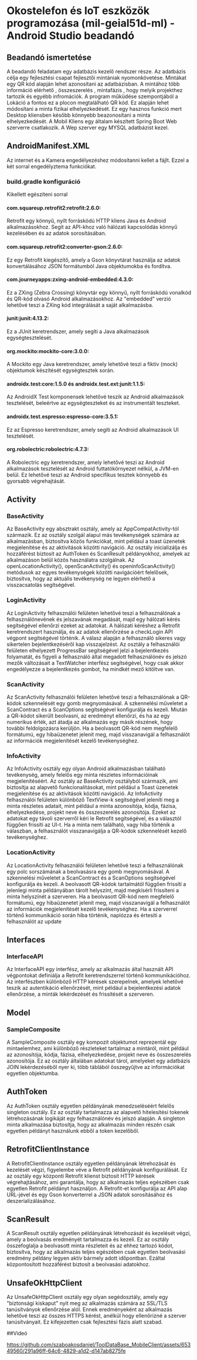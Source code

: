 #   Okostelefon és IoT eszközök programozása (mil-geial51d-ml) - Android Studio beadandó

## Beadandó ismertetése
A beadandó feladatam egy adatbázis kezelő rendszer része. Az adatbázis célja egy fejlesztési csapat fejlesztői mintániak nyomonkövetése. Mintákat egy QR kód alapján lehet azonosítani az adatbázisban.
A mintához több információ elérhető , összeszerelés , mintafázis , hogy melyik projekthez tartozik és egyébb infromációk.
A program műküdése szempontjából a Lokáció a fontos ez a plocon megtalálható QR kód. Ez alapján lehet módosítani a minta fizikai elhelyezkedését. Ez egy hasznos funkció mert Desktop kliensben később könnyebb beazonosítani a minta elhelyezkedését.
A Mobil Kliens egy általam készített Spring Boot Web szerverre csatlakozik. A Wep szerver egy MYSQL adatbázist kezel.

## AndroidManifest.XML
Az internet és a Kamera engedélyezéshez módosítanni kellet a fájlt. Ezzel a két sorral engedélyztema funkciókat.
<uses-permission android:name="android.permission.CAMERA" />
<uses-permission android:name="android.permission.INTERNET" />


### build.gradle konfiguráció
Kikellett egészíteni sorral
#### com.squareup.retrofit2:retrofit:2.6.0: 
Retrofit egy könnyű, nyílt forráskódú HTTP kliens Java és Android alkalmazásokhoz. Segít az API-khoz való hálózati kapcsolódás könnyű kezelésében és az adatok sorosításában.
#### com.squareup.retrofit2:converter-gson:2.6.0:
Ez egy Retrofit kiegészítő, amely a Gson könyvtárat használja az adatok konvertálásához JSON formátumból Java objektumokba és fordítva.
#### com.journeyapps:zxing-android-embedded:4.3.0:
Ez a ZXing (Zebra Crossing) könyvtár egy könnyű, nyílt forráskódú vonalkód és QR-kód olvasó Android alkalmazásokhoz. Az "embedded" verzió lehetővé teszi a ZXing kód integrálását a saját alkalmazásba.
#### junit:junit:4.13.2:
Ez a JUnit keretrendszer, amely segíti a Java alkalmazások egységtesztelését.
#### org.mockito:mockito-core:3.0.0:
A Mockito egy Java keretrendszer, amely lehetővé teszi a fiktív (mock) objektumok készítését egységtesztek során.
#### androidx.test:core:1.5.0 és androidx.test.ext:junit:1.1.5:
Az AndroidX Test komponensek lehetővé teszik az Android alkalmazások tesztelését, beleértve az egységteszteket és az instrumentált teszteket.
#### androidx.test.espresso:espresso-core:3.5.1:
Ez az Espresso keretrendszer, amely segíti az Android alkalmazások UI tesztelését.
#### org.robolectric:robolectric:4.7.3:
A Robolectric egy keretrendszer, amely lehetővé teszi az Android alkalmazások tesztelését az Android futtatókörnyezet nélkül, a JVM-en belül. Ez lehetővé teszi az Android specifikus tesztek könnyebb és gyorsabb végrehajtását.

## Activity
### BaseActivity
Az BaseActivity egy absztrakt osztály, amely az AppCompatActivity-tól származik. Ez az osztály szolgál alapul más tevékenységek számára az alkalmazásban, biztosítva közös funkciókat, mint például a toast üzenetek megjelenítése és az aktivitások közötti navigáció. Az osztály inicializálja és hozzáférést biztosít az AuthToken és ScanResult példányokhoz, amelyek az alkalmazáson belül közös használatra szolgálnak.
Az openLocationActivity(), openScanActivity() és openinfoScanActivity() metódusok az egyes tevékenységek közötti navigációért felelősek, biztosítva, hogy az aktuális tevékenység ne legyen elérhető a visszacsatolás segítségével.

### LoginActivity
Az LoginActivity felhasználói felületen lehetővé teszi a felhasználónak a felhasználónevének és jelszavának megadását, majd egy hálózati kérés segítségével ellenőrzi ezeket az adatokat. A hálózati kéréshez a Retrofit keretrendszert használja, és az adatok ellenőrzése a checkLogin API végpont segítségével történik. A válasz alapján a felhasználó sikeres vagy sikertelen bejelentkezéséről kap visszajelzést.
Az osztály a felhasználói felületen elhelyezett ProgressBar segítségével jelzi a bejelentkezés folyamatát, és figyeli a felhasználó által megadott felhasználónév és jelszó mezők változásait a TextWatcher interfész segítségével, hogy csak akkor engedélyezze a bejelentkezés gombot, ha mindkét mező kitöltve van.

### ScanActivity
Az ScanActivity felhasználói felületen lehetővé teszi a felhasználónak a QR-kódok szkennelését egy gomb megnyomásával. A szkennelési műveletet a ScanContract és a ScanOptions segítségével konfigurálja és kezeli. 
Miután a QR-kódot sikerült beolvasni, az eredményt ellenőrzi, és ha az egy numerikus érték, azt átadja az alkalmazás egy másik részének, hogy további feldolgozásra kerüljön. Ha a beolvasott QR-kód nem megfelelő formátumú, egy hibaüzenetet jelenít meg, majd visszanavigál a felhasználót az információk megjelenítését kezelő tevékenységhez.

### InfoActivity
Az InfoActivity osztály egy olyan Android alkalmazásban található tevékenység, amely felelős egy minta részletes információinak megjelenítéséért. Az osztály az BaseActivity osztályból származik, ami biztosítja az alapvető funkcionalitásokat, mint például a Toast üzenetek megjelenítése és az aktivitások közötti navigáció.
Az InfoActivity felhasználói felületen különböző TextView-k segítségével jeleníti meg a minta részletes adatait, mint például a minta azonosítója, kódja, fázisa, elhelyezkedése, projekt neve és összeszerelés azonosítója. Ezeket az adatokat egy távoli szerverről kéri le Retrofit segítségével, és a választól függően frissíti az UI-t. Ha a minta nem található, vagy hiba történik a válaszban, a felhasználót visszanavigálja a QR-kódok szkennelését kezelő tevékenységhez.

### LocationActivity
Az LocationActivity felhasználói felületen lehetővé teszi a felhasználónak egy polc sorszámának a beolvasásra egy gomb megnyomásával. A szkennelési műveletet a ScanContract és a ScanOptions segítségével konfigurálja és kezeli. A beolvasott QR-kódok tartalmától függően frissíti a jelenlegi minta példányában tárolt helyszínt, majd megkísérli frissíteni a minta helyszínét a szerveren.
Ha a beolvasott QR-kód nem megfelelő formátumú, egy hibaüzenetet jelenít meg, majd visszanavigál a felhasználót az információk megjelenítését kezelő tevékenységhez. Ha a szerverrel történő kommunikáció során hiba történik, naplózza és értesíti a felhasználót az update 

## Interfaces
### InterfaceAPI
Az InterfaceAPI egy interfész, amely az alkalmazás által használt API végpontokat definiálja a Retrofit keretrendszerrel történő kommunikációhoz. Az interfészben különböző HTTP kérések szerepelnek, amelyek lehetővé teszik az autentikáció ellenőrzését, mint például a bejelentkezési adatok ellenőrzése, a minták lekérdezését és frissítését a szerveren.

## Model
### SampleComposite
A SampleComposite osztály egy kompozit objektumot reprezentál egy mintaelemhez, ami különböző részleteket tartalmaz a mintáról, mint például az azonosítója, kódja, fázisa, elhelyezkedése, projekt neve és összeszerelés azonosítója. Ez az osztály általában adatokat tárol, amelyeket egy adatbázis JOIN lekérdezéséből nyer ki, több táblából összegyűjtve az információkat egyetlen objektumba.

## AuthToken
Az AuthToken osztály egyetlen példányának menedzseléséért felelős singleton osztály. Ez az osztály tartalmazza az alapvető hitelesítési tokenek létrehozásának logikáját egy felhasználónév és jelszó alapján. A singleton minta alkalmazása biztosítja, hogy az alkalmazás minden részén csak egyetlen példányt használunk ebből a token kezelőből.

## RetrofitClientInstance
A RetrofitClientInstance osztály egyetlen példányának létrehozását és kezelését végzi, figyelembe véve a Retrofit példányának konfigurálását. Ez az osztály egy központi Retrofit klienst biztosít HTTP kérések végrehajtásához, ami garantálja, hogy az alkalmazás teljes egészében csak egyetlen Retrofit példányt használjon. A Retrofit-et konfigurálja az API alap URL-jével és egy Gson konverterrel a JSON adatok sorosításához és deszerializálásához.

## ScanResult
A ScanResult osztály egyetlen példányának létrehozását és kezelését végzi, amely a beolvasás eredményét tartalmazza és kezeli. Ez az osztály összefoglalja a beolvasott minta részleteit és az ehhez tartozó kódot, biztosítva, hogy az alkalmazás teljes egészében csak egyetlen beolvasási eredmény példány legyen aktív bármely adott időpontban. Ezáltal központosított hozzáférést biztosít a beolvasási adatokhoz.

## UnsafeOkHttpClient
Az UnsafeOkHttpClient osztály egy olyan segédosztály, amely egy "biztonsági kiskaput" nyit meg az alkalmazás számára az SSL/TLS tanúsítványok ellenőrzése alól. Ennek eredményeként az alkalmazás lehetővé teszi az összes HTTPS kérést, anélkül hogy ellenőrizné a szerver tanúsítványait. Ez kifejezetten csak fejlesztési fázis alatt szabad.

##Videó


https://github.com/szaboakosdaniel/ToolDataBase_MobileClient/assets/65349560/291a96ff-64c6-4829-a1d2-d147ab8275fe



